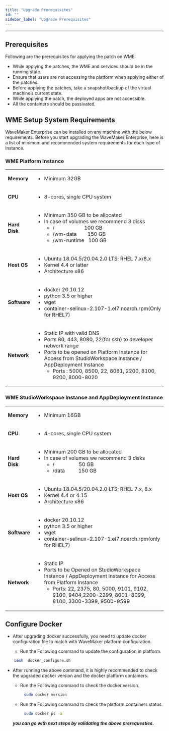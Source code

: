 ```yaml
---
title: "Upgrade Prerequisites"
id: ""
sidebar_label: "Upgrade Prerequisites"
---
```

---


## Prerequisites

Following are the prerequisites for applying the patch on WME:

- While applying the patches, the WME and services should be in the running state.
- Ensure that users are not accessing the platform when applying either of the patches.
- Before applying the patches, take a snapshot/backup of the virtual machine’s current state.
- While applying the patch, the deployed apps are not accessible.
- All the containers should be passivated. 


## WME Setup System Requirements

WaveMaker Enterprise can be installed on any machine with the below requirements. Before you start upgrading the WaveMaker Enterprise, here is a list of minimum and recommended system requirements for each type of Instance.

### WME Platform Instance

<table><tbody><tr><td><strong>Memory</strong></td><td><ul><li>Minimum 32GB</li></ul></td></tr><tr><td><strong>CPU</strong></td><td><ul><li>8-cores, single CPU system</li></ul></td></tr><tr><td><strong>Hard Disk</strong></td><td><ul><li>Minimum&nbsp;350 GB to be allocated</li><li>In case of volumes we recommend 3 disks<ul><li>/&nbsp; &nbsp; &nbsp; &nbsp; &nbsp; &nbsp; &nbsp; &nbsp; &nbsp; &nbsp; &nbsp; 100 GB</li><li>/wm-data&nbsp; &nbsp; &nbsp; &nbsp; 150 GB</li><li>/wm-runtime&nbsp; &nbsp;100 GB</li></ul></li></td></tr><tr><td><strong>Host OS</strong></td><td><ul><li>Ubuntu 18.04.5/20.04.2.0 LTS;  RHEL 7.x/8.x</li><li>Kernel 4.4 or latter</li><li>Architecture x86</li></ul></td></tr>
<tr><td><strong>Software</strong></td><td><ul><li>docker 20.10.12</li><li>python 3.5 or higher</li><li>wget</li><li>container-selinux-2.107-1.el7.noarch.rpm(Only for RHEL7)</li></ul></td></tr> <tr><td><strong>Network</strong></td><td><ul><li>Static IP with valid DNS</li><li>Ports 80, 443, 8080, 22(for ssh) to developer network range</li><li>Ports to be opened on Platform Instance for Access from StudioWorkspace Instance / AppDeployment Instance<ul><li>Ports : 5000, 8500, 22, 8081, 2200, 8100, 9200, 8000-8020</li></ul></li></td></tr></tbody></table>


### WME StudioWorkspace Instance and AppDeployment Instance

<table><tbody><tr><td><strong>Memory</strong></td><td><ul><li>Minimum 16GB</li></ul></td></tr><tr><td><strong>CPU</strong></td><td><ul><li>4-cores, single CPU system</li></ul></td></tr><tr><td><strong>Hard Disk</strong></td><td><ul><li>Minimum&nbsp;200 GB to be allocated</li><li>In case of volumes we recommend 3 disks<ul><li>/&nbsp; &nbsp; &nbsp; &nbsp; &nbsp; &nbsp; &nbsp; &nbsp; &nbsp; 50 GB</li><li>/data&nbsp; &nbsp; &nbsp; &nbsp; &nbsp; 150 GB</li></ul></li></td></tr><tr><td><strong>Host OS</strong></td><td><ul><li>Ubuntu 18.04.5/20.04.2.0 LTS; RHEL 7.x, 8.x</li><li>Kernel 4.4 or 4.15</li><li>Architecture x86</li></ul></td></tr>
<tr><td><strong>Software</strong></td><td><ul><li>docker 20.10.12</li><li>python 3.5 or higher</li><li>wget</li><li>container-selinux-2.107-1.el7.noarch.rpm(only for RHEL7)</li></ul></td></tr><tr><td><strong>Network</strong></td><td><ul><li>Static IP</li><li>Ports to be Opened on StudioWorkspace Instance / AppDeployment Instance for Access from Platform Instance <ul><li>Ports: 22, 2375, 80, 5000, 9101, 9102, 9100, 9404,2200-2299, 8001-8099, 8100, 3300-3399, 9500-9599</li></ul></td></tr></tbody></table>


## Configure Docker

- After upgrading docker successfully, you need to update docker configuration file to match with WaveMaker platform configuration.

  - Run the Following command to update the configuration in platform.

```bash
    bash  docker_configure.sh
```     

- After running the above command, it is highly recommended to check the upgraded docker version and the docker platform containers.

   - Run the Following command to check the docker version.
   ```bash
        sudo docker version
   ```

   - Run the Following command to check the platform containers status.
   ```bash
        sudo docker ps -a
   ```     

     ***you can go with next steps by validating the above prerequesties.***  